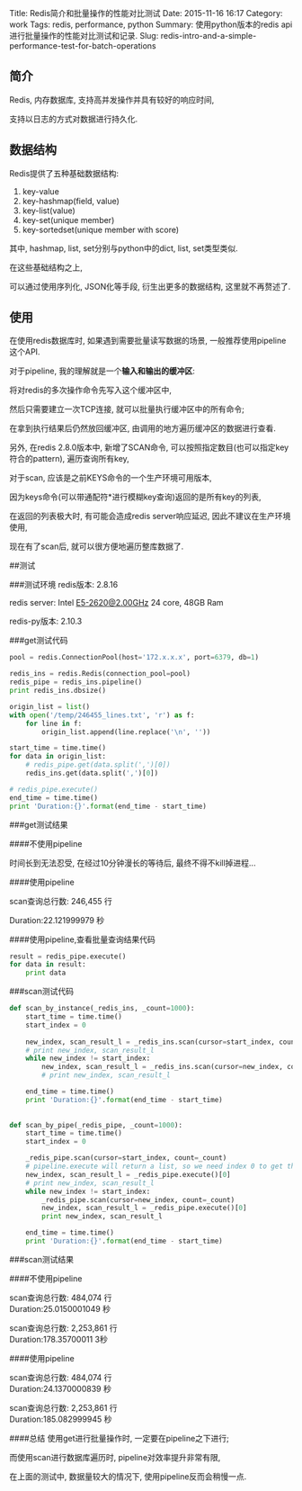 Title: Redis简介和批量操作的性能对比测试
Date: 2015-11-16 16:17
Category: work
Tags: redis, performance, python
Summary: 使用python版本的redis api进行批量操作的性能对比测试和记录.
Slug: redis-intro-and-a-simple-performance-test-for-batch-operations


## 简介
Redis, 内存数据库, 支持高并发操作并具有较好的响应时间,

支持以日志的方式对数据进行持久化.

## 数据结构

Redis提供了五种基础数据结构:

1. key-value
2. key-hashmap(field, value)
3. key-list(value)
4. key-set(unique member)
5. key-sortedset(unique member with score)

其中, hashmap, list, set分别与python中的dict, list, set类型类似.

在这些基础结构之上, 

可以通过使用序列化, JSON化等手段, 衍生出更多的数据结构, 这里就不再赘述了.

## 使用
在使用redis数据库时, 如果遇到需要批量读写数据的场景, 一般推荐使用pipeline这个API.

对于pipeline, 我的理解就是一个**输入和输出的缓冲区**: 

将对redis的多次操作命令先写入这个缓冲区中, 

然后只需要建立一次TCP连接, 就可以批量执行缓冲区中的所有命令;

在拿到执行结果后仍然放回缓冲区, 由调用的地方遍历缓冲区的数据进行查看.

另外, 在redis 2.8.0版本中, 新增了SCAN命令, 可以按照指定数目(也可以指定key符合的pattern), 遍历查询所有key,

对于scan, 应该是之前KEYS命令的一个生产环境可用版本, 

因为keys命令(可以带通配符*进行模糊key查询)返回的是所有key的列表, 

在返回的列表极大时, 有可能会造成redis server响应延迟, 因此不建议在生产环境使用,

现在有了scan后, 就可以很方便地遍历整库数据了.

##测试

###测试环境
redis版本: 2.8.16

redis server: Intel E5-2620@2.00GHz 24 core, 48GB Ram

redis-py版本: 2.10.3

###get测试代码

````python
pool = redis.ConnectionPool(host='172.x.x.x', port=6379, db=1)

redis_ins = redis.Redis(connection_pool=pool)
redis_pipe = redis_ins.pipeline()
print redis_ins.dbsize()

origin_list = list()
with open('/temp/246455_lines.txt', 'r') as f:
    for line in f:
        origin_list.append(line.replace('\n', ''))

start_time = time.time()
for data in origin_list:
    # redis_pipe.get(data.split(',')[0])
    redis_ins.get(data.split(',')[0])

# redis_pipe.execute()
end_time = time.time()
print 'Duration:{}'.format(end_time - start_time)
````

###get测试结果

####不使用pipeline

时间长到无法忍受, 在经过10分钟漫长的等待后, 最终不得不kill掉进程...

####使用pipeline

scan查询总行数: 246,455 行

Duration:22.121999979 秒

####使用pipeline,查看批量查询结果代码

````python
result = redis_pipe.execute()
for data in result:
    print data
````

###scan测试代码

````python
def scan_by_instance(_redis_ins, _count=1000):
    start_time = time.time()
    start_index = 0
    
    new_index, scan_result_l = _redis_ins.scan(cursor=start_index, count=_count)
    # print new_index, scan_result_l
    while new_index != start_index:
        new_index, scan_result_l = _redis_ins.scan(cursor=new_index, count=_count)
        # print new_index, scan_result_l

    end_time = time.time()
    print 'Duration:{}'.format(end_time - start_time)
    
    
def scan_by_pipe(_redis_pipe, _count=1000):
    start_time = time.time()
    start_index = 0

    _redis_pipe.scan(cursor=start_index, count=_count)
    # pipeline.execute will return a list, so we need index 0 to get the real result
    new_index, scan_result_l = _redis_pipe.execute()[0]
    # print new_index, scan_result_l
    while new_index != start_index:
        _redis_pipe.scan(cursor=new_index, count=_count)
        new_index, scan_result_l = _redis_pipe.execute()[0]
        print new_index, scan_result_l

    end_time = time.time()
    print 'Duration:{}'.format(end_time - start_time)
````

###scan测试结果

####不使用pipeline

scan查询总行数: 484,074 行  
Duration:25.0150001049 秒

scan查询总行数: 2,253,861 行  
Duration:178.35700011 3秒

####使用pipeline

scan查询总行数: 484,074 行  
Duration:24.1370000839 秒

scan查询总行数: 2,253,861 行  
Duration:185.082999945 秒

####总结
使用get进行批量操作时, 一定要在pipeline之下进行; 

而使用scan进行数据库遍历时, pipeline对效率提升非常有限, 

在上面的测试中, 数据量较大的情况下, 使用pipeline反而会稍慢一点.
